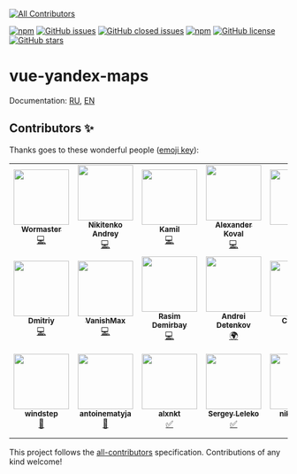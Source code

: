 
<!-- ALL-CONTRIBUTORS-BADGE:START - Do not remove or modify this section -->
[![All Contributors](https://img.shields.io/badge/all_contributors-21-orange.svg?style=flat-square)](#contributors-)
<!-- ALL-CONTRIBUTORS-BADGE:END -->
[![npm](https://img.shields.io/npm/v/vue-yandex-maps.svg)](https://www.npmjs.com/package/vue-yandex-maps)
[![GitHub issues](https://img.shields.io/github/issues/PNKBizz/vue-yandex-map.svg)](https://github.com/PNKBizz/vue-yandex-map/issues)
[![GitHub closed issues](https://img.shields.io/github/issues-closed/PNKBizz/vue-yandex-map.svg)](https://github.com/PNKBizz/vue-yandex-map)
[![npm](https://img.shields.io/npm/dm/vue-yandex-maps.svg)](https://www.npmjs.com/package/vue-yandex-maps)
[![GitHub license](https://img.shields.io/github/license/PNKBizz/vue-yandex-map.svg)](https://github.com/PNKBizz/vue-yandex-map/blob/master/LICENSE)
[![GitHub stars](https://img.shields.io/github/stars/PNKBizz/vue-yandex-map.svg?style=social)](https://github.com/PNKBizz/vue-yandex-map/stargazers)

# vue-yandex-maps

Documentation: [RU](https://vue-yandex-maps.github.io/), [EN](https://vue-yandex-maps.github.io/en/)

## Contributors ✨

Thanks goes to these wonderful people ([emoji key](https://allcontributors.org/docs/en/emoji-key)):

<!-- ALL-CONTRIBUTORS-LIST:START - Do not remove or modify this section -->
<!-- prettier-ignore-start -->
<!-- markdownlint-disable -->
<table>
  <tr>
    <td align="center"><a href="https://github.com/Wormaster"><img src="https://avatars1.githubusercontent.com/u/4989842?v=4" width="100px;" alt=""/><br /><sub><b>Wormaster</b></sub></a><br /><a href="https://github.com/PNKBizz/vue-yandex-map/commits?author=Wormaster" title="Code">💻</a></td>
    <td align="center"><a href="https://github.com/NelinD"><img src="https://avatars3.githubusercontent.com/u/10078264?v=4" width="100px;" alt=""/><br /><sub><b>Nikitenko Andrey</b></sub></a><br /><a href="https://github.com/PNKBizz/vue-yandex-map/commits?author=NelinD" title="Code">💻</a></td>
    <td align="center"><a href="https://twitter.com/kamil_ocean"><img src="https://avatars3.githubusercontent.com/u/16609819?v=4" width="100px;" alt=""/><br /><sub><b>Kamil</b></sub></a><br /><a href="https://github.com/PNKBizz/vue-yandex-map/commits?author=KamilOcean" title="Code">💻</a></td>
    <td align="center"><a href="https://github.com/k0va1"><img src="https://avatars3.githubusercontent.com/u/3451694?v=4" width="100px;" alt=""/><br /><sub><b>Alexander Koval</b></sub></a><br /><a href="https://github.com/PNKBizz/vue-yandex-map/commits?author=k0va1" title="Code">💻</a></td>
    <td align="center"><a href="https://github.com/soldatovsh"><img src="https://avatars3.githubusercontent.com/u/992553?v=4" width="100px;" alt=""/><br /><sub><b>alex</b></sub></a><br /><a href="https://github.com/PNKBizz/vue-yandex-map/commits?author=soldatovsh" title="Code">💻</a></td>
    <td align="center"><a href="https://github.com/Pinegin"><img src="https://avatars2.githubusercontent.com/u/5644410?v=4" width="100px;" alt=""/><br /><sub><b>Антон Пинегин</b></sub></a><br /><a href="https://github.com/PNKBizz/vue-yandex-map/commits?author=Pinegin" title="Code">💻</a></td>
    <td align="center"><a href="https://github.com/VadimMalykhin"><img src="https://avatars3.githubusercontent.com/u/158365?v=4" width="100px;" alt=""/><br /><sub><b>Vadim Malykhin</b></sub></a><br /><a href="https://github.com/PNKBizz/vue-yandex-map/commits?author=VadimMalykhin" title="Code">💻</a></td>
  </tr>
  <tr>
    <td align="center"><a href="https://github.com/dmitrytarassov"><img src="https://avatars3.githubusercontent.com/u/12485596?v=4" width="100px;" alt=""/><br /><sub><b>Dmitriy</b></sub></a><br /><a href="https://github.com/PNKBizz/vue-yandex-map/commits?author=dmitrytarassov" title="Code">💻</a></td>
    <td align="center"><a href="http://t.me/vanishmax"><img src="https://avatars3.githubusercontent.com/u/29180358?v=4" width="100px;" alt=""/><br /><sub><b>VanishMax</b></sub></a><br /><a href="https://github.com/PNKBizz/vue-yandex-map/commits?author=VanishMax" title="Code">💻</a></td>
    <td align="center"><a href="https://github.com/rdemirbay"><img src="https://avatars1.githubusercontent.com/u/12648626?v=4" width="100px;" alt=""/><br /><sub><b>Rasim Demirbay</b></sub></a><br /><a href="https://github.com/PNKBizz/vue-yandex-map/commits?author=rdemirbay" title="Code">💻</a></td>
    <td align="center"><a href="https://github.com/genius-spirit"><img src="https://avatars3.githubusercontent.com/u/32195682?v=4" width="100px;" alt=""/><br /><sub><b>Andrei Detenkov</b></sub></a><br /><a href="#translation-genius-spirit" title="Translation">🌍</a></td>
    <td align="center"><a href="https://github.com/KorolPaul"><img src="https://avatars3.githubusercontent.com/u/3993155?v=4" width="100px;" alt=""/><br /><sub><b>CSSKing</b></sub></a><br /><a href="https://github.com/PNKBizz/vue-yandex-map/commits?author=KorolPaul" title="Code">💻</a></td>
    <td align="center"><a href="https://github.com/mrswylet"><img src="https://avatars1.githubusercontent.com/u/37118883?v=4" width="100px;" alt=""/><br /><sub><b>MrSwylet</b></sub></a><br /><a href="#ideas-mrswylet" title="Ideas, Planning, & Feedback">🤔</a></td>
    <td align="center"><a href="https://github.com/cvaize"><img src="https://avatars2.githubusercontent.com/u/26907947?v=4" width="100px;" alt=""/><br /><sub><b>Орлов Дмитрий</b></sub></a><br /><a href="#ideas-cvaize" title="Ideas, Planning, & Feedback">🤔</a></td>
  </tr>
  <tr>
    <td align="center"><a href="https://github.com/windstep"><img src="https://avatars1.githubusercontent.com/u/51027899?v=4" width="100px;" alt=""/><br /><sub><b>windstep</b></sub></a><br /><a href="#ideas-windstep" title="Ideas, Planning, & Feedback">🤔</a></td>
    <td align="center"><a href="https://github.com/antoinematyja"><img src="https://avatars2.githubusercontent.com/u/9961462?v=4" width="100px;" alt=""/><br /><sub><b>antoinematyja</b></sub></a><br /><a href="#ideas-antoinematyja" title="Ideas, Planning, & Feedback">🤔</a></td>
    <td align="center"><a href="https://github.com/alxnkt"><img src="https://avatars3.githubusercontent.com/u/49128174?v=4" width="100px;" alt=""/><br /><sub><b>alxnkt</b></sub></a><br /><a href="#tutorial-alxnkt" title="Tutorials">✅</a></td>
    <td align="center"><a href="https://leleko.ru"><img src="https://avatars3.githubusercontent.com/u/2923963?v=4" width="100px;" alt=""/><br /><sub><b>Sergey Leleko</b></sub></a><br /><a href="#tutorial-sleleko" title="Tutorials">✅</a></td>
    <td align="center"><a href="https://github.com/nikolawan"><img src="https://avatars1.githubusercontent.com/u/9902286?v=4" width="100px;" alt=""/><br /><sub><b>nikolawan</b></sub></a><br /><a href="#tutorial-nikolawan" title="Tutorials">✅</a></td>
    <td align="center"><a href="https://github.com/Alex-Sokolov"><img src="https://avatars3.githubusercontent.com/u/4497128?v=4" width="100px;" alt=""/><br /><sub><b>Alexander Sokolov</b></sub></a><br /><a href="https://github.com/PNKBizz/vue-yandex-map/commits?author=Alex-Sokolov" title="Code">💻</a></td>
    <td align="center"><a href="http://kirillunlimited.ru"><img src="https://avatars1.githubusercontent.com/u/7703762?v=4" width="100px;" alt=""/><br /><sub><b>Kirill Ivanov</b></sub></a><br /><a href="https://github.com/PNKBizz/vue-yandex-map/commits?author=kirillunlimited" title="Code">💻</a></td>
  </tr>
</table>

<!-- markdownlint-enable -->
<!-- prettier-ignore-end -->
<!-- ALL-CONTRIBUTORS-LIST:END -->

This project follows the [all-contributors](https://github.com/all-contributors/all-contributors) specification. Contributions of any kind welcome!

